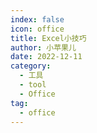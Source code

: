 ```yaml
---
index: false
icon: office
title: Excel小技巧
author: 小苹果儿
date: 2022-12-11
category:
  - 工具
  - tool
  - Office
tag:
  - office
---
```

